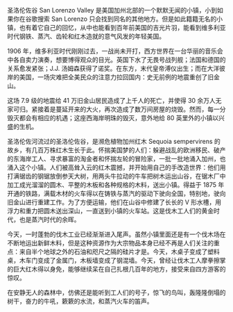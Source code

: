 圣洛伦佐谷 San Lorenzo Valley 是美国加州北部的一个默默无闻的小镇，小到如果你在谷歌搜索 San Lorenzo 只会找到同名的其他地方。但是如此籍籍无名的小镇，也有着它自己的回忆，从中也能看到百年前美国的吉光片羽，能看到维多利亚时代钢铁、蒸汽、齿轮和红木造就的意气风发的年轻美国。

1906 年，维多利亚时代刚刚过去，一战尚未开打，西方世界在一台华丽的音乐会中各自卖力演奏，想要博得观众的目光。英国下水了无畏号战列舰；法国和德国的关系愈发紧张；J.J. 汤姆森获得了诺奖。在东方，末代皇帝溥仪出生；而在大洋彼岸的美国，一场灾难把全美民众的注意力拉回国内：史无前例的地震重创了旧金山。

这场 7.9 级的地震给 41 万旧金山居民造成了上千人的死亡，并使得 30 余万人无家可归。紧接着是蔓延开来的大火，再次造成了数万间房屋的烧毁。然而，每一分毁灭都会有相应的机遇；这座西海岸明珠的毁灭，意外地给 80 英里外的小镇以兴盛的生机。

圣洛伦佐河流过的圣洛伦佐谷，是濒危植物加州红木 Sequoia sempervirens 的故乡，有几百万株红木生长于此。怀揣美国梦的人们：躲避战乱的欧洲移民、破产的东海岸工人、寻求暴富的淘金者和怀揣左轮的冒险家，一批一批地涌入加州，也涌入这个小镇。人们被高耸入云的红木震撼，并开始用自己的手改造世界：他们用打满锯齿的钢锯放倒参天大树，用两头牛拉动的牛车把树木运出山谷，在锯木厂中加工成光溜溜的圆木、平整的木板和各种规格的木料，送出小镇。得益于 1875 年开通的铁路，满载木材的火车得以在铸铁与蒸汽的驱动下驶向全国，特别地，驶向旧金山进行重建工作。为了方便运输，他们在山谷中修建了长长的 V 形水槽，用浮力和重力把圆木送出深山，一直送到小镇的火车站。这是伐木工人们的黄金时代，也是蒸汽时代的余晖。

今天，一时蓬勃的伐木工业已经渐渐进入尾声。虽然小镇里面还是有一个伐木场在不断地运出新鲜木料，但是这种资源作为大宗物品本身已经不再是人们关注的重点：来自半个地球之外的石油和咫尺之隔的硅片才是。今天，木桌子变成了塑料桌，木车门变成了金属门，木板墙变成了钢混墙。今天，曾经让伐木工人摩拳擦掌的巨大红木得以身免，能够继续呆在自己扎根几百年的地方，接受来自四方游客的惊叹。

在安静无人的森林中，仿佛还是能听到工人们的号子，惊飞的鸟叫，轰隆隆倒塌的树干，奋力的牛吼，簌簌的水流，和蒸汽火车的笛声。